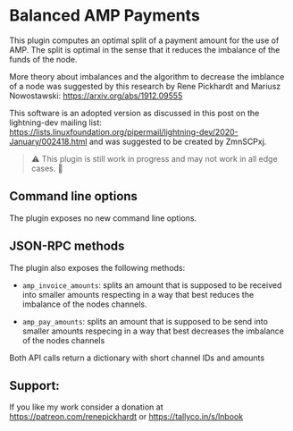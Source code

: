 # Balanced AMP Payments

This plugin computes an optimal split of a payment amount for the use of AMP.
The split is optimal in the sense that it reduces the imbalance of the funds of the node.

More theory about imbalances and the algorithm to decrease the imblance of a node was
suggested by this research by Rene Pickhardt and Mariusz Nowostawski: https://arxiv.org/abs/1912.09555

This software is an adopted version as discussed in this post on the lightning-dev mailing
list: https://lists.linuxfoundation.org/pipermail/lightning-dev/2020-January/002418.html
and was suggested to be created by ZmnSCPxj.

> :warning: This plugin is still work in progress and may not work in all edge cases. :construction:

## Command line options

The plugin exposes no new command line options.
   
## JSON-RPC methods

The plugin also exposes the following methods:

 - `amp_invoice_amounts`: splits an amount that is supposed to be received into smaller amounts respecting in a way that best reduces the imbalance of the nodes channels.

 - `amp_pay_amounts`: splits an amount that is supposed to be send into smaller amounts respecing in a way that best decreases the imbalance of the nodes channels

Both API calls return a dictionary with short channel IDs and amounts
   
## Support: 
If you like my work consider a donation at https://patreon.com/renepickhardt or https://tallyco.in/s/lnbook


[lib]: https://github.com/ElementsProject/lightning/pull/1888
